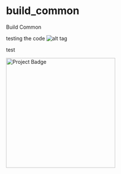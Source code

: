 # build_common
Build Common



testing the code
![alt tag](https://s3.amazonaws.com/jenkins-github-badge/build-common/master/icon?svg=true)

test

<img src="https://s3.amazonaws.com/jenkins-github-badge/build-common/master/build-aborted-lightgrey-flat.svg" alt="Project Badge" width="300">